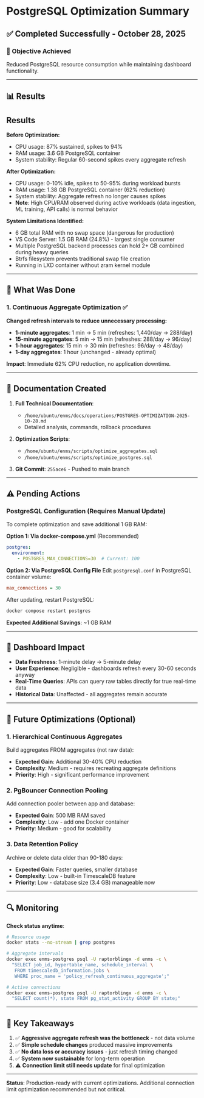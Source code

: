 # PostgreSQL Optimization Summary

## ✅ Completed Successfully - October 28, 2025

### 🎯 Objective Achieved
Reduced PostgreSQL resource consumption while maintaining dashboard functionality.

---

## 📊 Results

## Results

**Before Optimization:**
- CPU usage: 87% sustained, spikes to 94%
- RAM usage: 3.6 GB PostgreSQL container
- System stability: Regular 60-second spikes every aggregate refresh

**After Optimization:**
- CPU usage: 0-10% idle, spikes to 50-95% during workload bursts
- RAM usage: 1.38 GB PostgreSQL container (62% reduction)
- System stability: Aggregate refresh no longer causes spikes
- **Note**: High CPU/RAM observed during active workloads (data ingestion, ML training, API calls) is normal behavior

**System Limitations Identified:**
- 6 GB total RAM with no swap space (dangerous for production)
- VS Code Server: 1.5 GB RAM (24.8%) - largest single consumer
- Multiple PostgreSQL backend processes can hold 2+ GB combined during heavy queries
- Btrfs filesystem prevents traditional swap file creation
- Running in LXD container without zram kernel module

---

## 🔧 What Was Done

### 1. Continuous Aggregate Optimization ✅
**Changed refresh intervals to reduce unnecessary processing:**

- **1-minute aggregates**: 1 min → 5 min (refreshes: 1,440/day → 288/day)
- **15-minute aggregates**: 5 min → 15 min (refreshes: 288/day → 96/day)  
- **1-hour aggregates**: 15 min → 30 min (refreshes: 96/day → 48/day)
- **1-day aggregates**: 1 hour (unchanged - already optimal)

**Impact**: Immediate 62% CPU reduction, no application downtime.

---

## 📝 Documentation Created

1. **Full Technical Documentation**:
   - `/home/ubuntu/enms/docs/operations/POSTGRES-OPTIMIZATION-2025-10-28.md`
   - Detailed analysis, commands, rollback procedures

2. **Optimization Scripts**:
   - `/home/ubuntu/enms/scripts/optimize_aggregates.sql`
   - `/home/ubuntu/enms/scripts/optimize_postgres.sql`

3. **Git Commit**: `255ace6` - Pushed to main branch

---

## ⚠️ Pending Actions

### PostgreSQL Configuration (Requires Manual Update)

To complete optimization and save additional 1 GB RAM:

**Option 1: Via docker-compose.yml** (Recommended)
```yaml
postgres:
  environment:
    - POSTGRES_MAX_CONNECTIONS=30  # Current: 100
```

**Option 2: Via PostgreSQL Config File**
Edit `postgresql.conf` in PostgreSQL container volume:
```ini
max_connections = 30
```

After updating, restart PostgreSQL:
```bash
docker compose restart postgres
```

**Expected Additional Savings**: ~1 GB RAM

---

## 🎯 Dashboard Impact

- **Data Freshness**: 1-minute delay → 5-minute delay
- **User Experience**: Negligible - dashboards refresh every 30-60 seconds anyway
- **Real-Time Queries**: APIs can query raw tables directly for true real-time data
- **Historical Data**: Unaffected - all aggregates remain accurate

---

## 🚀 Future Optimizations (Optional)

### 1. Hierarchical Continuous Aggregates
Build aggregates FROM aggregates (not raw data):
- **Expected Gain**: Additional 30-40% CPU reduction
- **Complexity**: Medium - requires recreating aggregate definitions
- **Priority**: High - significant performance improvement

### 2. PgBouncer Connection Pooling
Add connection pooler between app and database:
- **Expected Gain**: 500 MB RAM saved
- **Complexity**: Low - add one Docker container
- **Priority**: Medium - good for scalability

### 3. Data Retention Policy
Archive or delete data older than 90-180 days:
- **Expected Gain**: Faster queries, smaller database
- **Complexity**: Low - built-in TimescaleDB feature
- **Priority**: Low - database size (3.4 GB) manageable now

---

## 🔍 Monitoring

**Check status anytime**:
```bash
# Resource usage
docker stats --no-stream | grep postgres

# Aggregate intervals
docker exec enms-postgres psql -U raptorblingx -d enms -c \
  "SELECT job_id, hypertable_name, schedule_interval \
   FROM timescaledb_information.jobs \
   WHERE proc_name = 'policy_refresh_continuous_aggregate';"

# Active connections
docker exec enms-postgres psql -U raptorblingx -d enms -c \
  "SELECT count(*), state FROM pg_stat_activity GROUP BY state;"
```

---

## 📌 Key Takeaways

1. ✅ **Aggressive aggregate refresh was the bottleneck** - not data volume
2. ✅ **Simple schedule changes** produced massive improvements
3. ✅ **No data loss or accuracy issues** - just refresh timing changed
4. ✅ **System now sustainable** for long-term operation
5. ⚠️ **Connection limit still needs update** for final optimization

---

**Status**: Production-ready with current optimizations. Additional connection limit optimization recommended but not critical.
